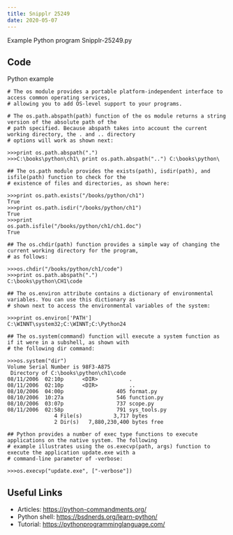 ```yaml
---
title: Snipplr 25249
date: 2020-05-07
---
```

Example Python program Snipplr-25249.py


## Code

Python example

    # The os module provides a portable platform-independent interface to access common operating services,
    # allowing you to add OS-level support to your programs.
    
    # The os.path.abspath(path) function of the os module returns a string version of the absolute path of the
    # path specified. Because abspath takes into account the current working directory, the . and .. directory
    # options will work as shown next:
    
    >>>print os.path.abspath(".") 
    >>>C:\books\python\ch1\ print os.path.abspath("..") C:\books\python\
    
    ## The os.path module provides the exists(path), isdir(path), and isfile(path) function to check for the
    # existence of files and directories, as shown here:
    
    >>>print os.path.exists("/books/python/ch1") 
    True 
    >>>print os.path.isdir("/books/python/ch1") 
    True 
    >>>print
    os.path.isfile("/books/python/ch1/ch1.doc") 
    True
    
    ## The os.chdir(path) function provides a simple way of changing the current working directory for the program,
    # as follows:
    
    >>>os.chdir("/books/python/ch1/code") 
    >>>print os.path.abspath(".") 
    C:\books\python\CH1\code
    
    ## The os.environ attribute contains a dictionary of environmental variables. You can use this dictionary as
    # shown next to access the environmental variables of the system:
    
    >>>print os.environ['PATH'] 
    C:\WINNT\system32;C:\WINNT;C:\Python24
    
    ## The os.system(command) function will execute a system function as if it were in a subshell, as shown with
    # the following dir command:
    
    >>>os.system("dir") 
    Volume Serial Number is 98F3-A875
     Directory of C:\books\python\ch1\code
    08/11/2006  02:10p      <DIR>          .
    08/11/2006  02:10p      <DIR>          ..
    08/10/2006  04:00p                 405 format.py
    08/10/2006  10:27a                 546 function.py
    08/10/2006  03:07p                 737 scope.py
    08/11/2006  02:58p                 791 sys_tools.py
                   4 File(s)          3,717 bytes
                   2 Dir(s)   7,880,230,400 bytes free
    
    ## Python provides a number of exec type functions to execute applications on the native system. The following
    # example illustrates using the os.execvp(path, args) function to execute the application update.exe with a
    # command-line parameter of -verbose:
    
    >>>os.execvp("update.exe", ["-verbose"])

## Useful Links

- Articles: https://python-commandments.org/
- Python shell: https://bsdnerds.org/learn-python/
- Tutorial: https://pythonprogramminglanguage.com/
